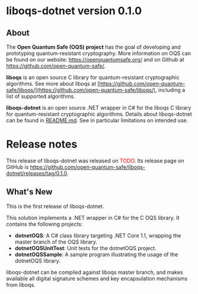 liboqs-dotnet version 0.1.0
===========================

About
-----

The **Open Quantum Safe (OQS) project** has the goal of developing and prototyping quantum-resistant cryptography.  More information on OQS can be found on our website: https://openquantumsafe.org/ and on Github at https://github.com/open-quantum-safe/.  

**liboqs** is an open source C library for quantum-resistant cryptographic algorithms.  See more about liboqs at [https://github.com/open-quantum-safe/liboqs/](https://github.com/open-quantum-safe/liboqs/), including a list of supported algorithms.

**liboqs-dotnet** is an open source .NET wrapper in C# for the liboqs C library for quantum-resistant cryptographic algorithms.  Details about liboqs-dotnet can be found in [README.md](https://github.com/open-quantum-safe/liboqs-dotnet/blob/master/README.md).  See in particular limitations on intended use.

Release notes
=============

This release of liboqs-dotnet was released on <span style="color: red;">TODO</span>.  Its release page on GitHub is https://github.com/open-quantum-safe/liboqs-dotnet/releases/tag/0.1.0.

What's New
----------

This is the first release of liboqs-dotnet.

This solution implements a .NET wrapper in C# for the C OQS library. It contains the following projects:

- **dotnetOQS**: A C# class library targeting .NET Core 1.1, wrapping the master branch of the OQS library.
- **dotnetOQSUnitTest**: Unit tests for the dotnetOQS project.
- **dotnetOQSSample**: A sample program illustrating the usage of the dotnetOQS library.

liboqs-dotnet can be compiled against liboqs master branch, and makes available all digital signature schemes and key encapsulation mechanisms from liboqs.
